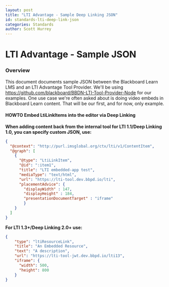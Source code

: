 ```yaml
---
layout: post
title: "LTI Advantage - Sample Deep Linking JSON" 
id: standards-lti-deep-link-json
categories: Standards
author: Scott Hurrey
---
```


# LTI Advantage - Sample JSON
### Overview

This document documents sample JSON between the Blackboard Learn LMS and an
LTI Advantage Tool Provider. We'll be using https://github.com/blackboard/BBDN-LTI-Tool-Provider-Node for our examples. One use case we're often asked
about is doing video embeds in Blackboard Learn content. That will be our first, and for now, only example.

#### HOWTO Embed LtiLinkItems into the editor via Deep Linking
**When adding content back from the internal tool for LTI 1.1/Deep Linking 1.0, you can specify custom JSON, use:**

~~~ json
{
  "@context": "http://purl.imsglobal.org/ctx/lti/v1/ContentItem",
  "@graph": [
    {
      "@type": "LtiLinkItem",
      "@id": ":item1",
      "title": "LTI embedded-app test",
      "mediaType": "text/html",
      "url": "https://lti-tool.dev.bbpd.io/lti",
      "placementAdvice": {
        "displayWidth" : 147,
        "displayHeight" : 184,
        "presentationDocumentTarget" : "iframe"
        }
    }
  ]
}
~~~

**For LTI 1.3+/Deep Linking 2.0+ use:**

~~~ json
{
    "type": "ltiResourceLink",
    "title": "An Embedded Resource",
    "text": "A description",
    "url": "https://lti-tool-jwt.dev.bbpd.io/lti13",
    "iframe": {
      "width": 500,
      "height": 800
    }
}
~~~
